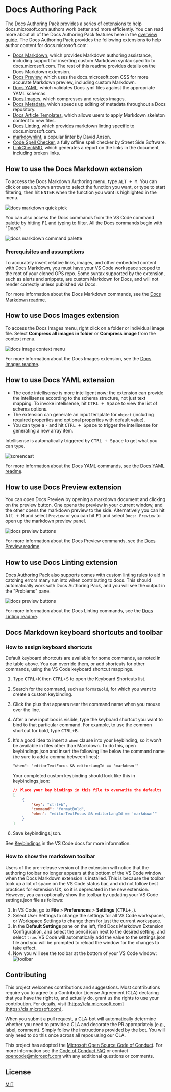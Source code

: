 # Docs Authoring Pack

The Docs Authoring Pack provides a series of extensions to help docs.microsoft.com authors work better and more efficiently. You can read more about all of the Docs Authoring Pack features here in the [overview guide](https://docs.microsoft.com/en-us/contribute/how-to-write-docs-auth-pack). The Docs Authoring Pack provides the following extensions to help author content for docs.microsoft.com:

* [Docs Markdown](https://marketplace.visualstudio.com/items?itemName=docsmsft.docs-markdown), which provides Markdown authoring assistance, including support for inserting custom Markdown syntax specific to docs.microsoft.com. The rest of this readme provides details on the Docs Markdown extension.
* [Docs Preview](https://marketplace.visualstudio.com/items?itemName=docsmsft.docs-preview), which uses the docs.microsoft.com CSS for more accurate Markdown preview, including custom Markdown.
* [Docs YAML](https://marketplace.visualstudio.com/items?itemName=docsmsft.docs-yaml), which validates Docs .yml files against the appropriate YAML schemas.
* [Docs Images](https://marketplace.visualstudio.com/items?itemName=docsmsft.docs-images), which compresses and resizes images.
* [Docs Metadata](https://marketplace.visualstudio.com/items?itemName=docsmsft.docs-metadata), which speeds up editing of metadata throughout a Docs repository.
* [Docs Article Templates](https://marketplace.visualstudio.com/items?itemName=docsmsft.docs-article-templates), which allows users to apply Markdown skeleton content to new files.
* [Docs Linting](https://marketplace.visualstudio.com/items?itemName=docsmsft.docs-linting), which provides markdown linting specific to docs.microsoft.com.
* [markdownlint](https://marketplace.visualstudio.com/items?itemName=DavidAnson.vscode-markdownlint), a popular linter by David Anson.
* [Code Spell Checker](https://marketplace.visualstudio.com/items?itemName=streetsidesoftware.code-spell-checker), a fully offline spell checker by Street Side Software.
* [LinkCheckMD](https://marketplace.visualstudio.com/items?itemName=blackmist.LinkCheckMD), which generates a report on the links in the document, including broken links.

## How to use the Docs Markdown extension

To access the Docs Markdown Authoring menu, type <kbd>ALT + M</kbd>. You can click or use up/down arrows to select the function you want, or type to start filtering, then hit <kbd>ENTER</kbd> when the function you want is highlighted in the menu.

![docs markdown quick pick](https://raw.githubusercontent.com/microsoft/vscode-docs-authoring/master/packages/docs-authoring-pack/images/docs-markdown-quick-pick.png)

You can also access the Docs commands from the VS Code command palette by hitting <kbd>F1</kbd> and typing to filter. All the Docs commands begin with "Docs":

![docs markdown command palette](https://raw.githubusercontent.com/Microsoft/vscode-docs-authoring/master/media/image/docs-command-palette.png)

### Prerequisites and assumptions

To accurately insert relative links, images, and other embedded content with Docs Markdown, you must have your VS Code workspace scoped to the root of your cloned OPS repo. Some syntax supported by the extension, such as alerts and snippets, are custom Markdown for Docs, and will not render correctly unless published via Docs.

For more information about the Docs Markdown commands, see the [Docs Markdown readme](https://marketplace.visualstudio.com/items?itemName=docsmsft.docs-markdown).

## How to use Docs Images extension

To access the Docs Images menu, right click on a folder or individual image file. Select **Compress all images in folder** or **Compress image** from the context menu.

![docs image context menu](https://raw.githubusercontent.com/microsoft/vscode-docs-authoring/master/packages/docs-authoring-pack/images/right-click-image-compression.png)

For more information about the Docs Images extension, see the [Docs Images readme](https://marketplace.visualstudio.com/items?itemName=docsmsft.docs-images).

## How to use Docs YAML extension

* The code intellisense is more intelligent now; the extension can provide the intellisense according to the schema structure, not just text mapping. To invoke intellisense, hit <kbd>CTRL + Space</kbd> to view the list of schema options.
* The extension can generate an input template for `object` (including required properties and optional properties with default value).
* You can type a `-` and hit <kbd>CTRL + Space</kbd> to trigger the intellisense for generating a new array item.

Intellisense is automatically triggered by <kbd>CTRL + Space</kbd> to get what you can type.

![screencast](https://raw.githubusercontent.com/928PJY/docs-yaml/master/images/docs-yaml-extension-intellisense.gif)

For more information about the Docs YAML commands, see the [Docs YAML readme](https://marketplace.visualstudio.com/items?itemName=docsmsft.docs-yaml).

## How to use Docs Preview extension

You can open Docs Preview by opening a markdown document and clicking on the preview button. One opens the preview in your current window, and the other opens the markdown preview to the side. Alternatively you can hit <kbd>Alt + M</kbd> and select `Preview` or you can hit <kbd>F1</kbd> and select `Docs: Preview` to open up the markdown preview panel.

![docs preview buttons](https://raw.githubusercontent.com/microsoft/vscode-docs-authoring/master/packages/docs-authoring-pack/images/docs-preview-button.png)

For more information about the Docs Preview commands, see the [Docs Preview readme](https://marketplace.visualstudio.com/items?itemName=docsmsft.docs-preview).

## How to use Docs Linting extension

Docs Authoring Pack also supports comes with custom linting rules to aid in catching errors many run into when contributing to docs. This should automatically work with Docs Authoring Pack, and you will see the output in the "Problems" pane.

![docs preview buttons](https://raw.githubusercontent.com/microsoft/vscode-docs-authoring/master/packages/docs-authoring-pack/images/docs-linting-problem.png)

For more information about the Docs Linting commands, see the [Docs Linting readme](https://marketplace.visualstudio.com/items?itemName=docsmsft.docs-linting).

## Docs Markdown keyboard shortcuts and toolbar

### How to assign keyboard shortcuts

Default keyboard shortcuts are available for some commands, as noted in the table above. You can override them, or add shortcuts for other commands, using the VS Code keyboard shortcut mappings.

1. Type <kbd>CTRL+K</kbd> then <kbd>CTRL+S</kbd> to open the Keyboard Shortcuts list.
1. Search for the command, such as `formatBold`, for which you want to create a custom keybinding.
1. Click the plus that appears near the command name when you mouse over the line.
1. After a new input box is visible, type the keyboard shortcut you want to bind to that particular command. For example, to use the common shortcut for bold, type <kbd>CTRL+B</kbd>.
1. It's a good idea to insert a `when` clause into your keybinding, so it won't be available in files other than Markdown. To do this, open keybindings.json and insert the following line below the command name (be sure to add a comma between lines):
   
    `"when": "editorTextFocus && editorLangId == 'markdown'"`

    Your completed custom keybinding should look like this in keybindings.json:

    ```json
    // Place your key bindings in this file to overwrite the defaults
    [
        {
            "key": "ctrl+b",
            "command": "formatBold",
            "when": "editorTextFocus && editorLangId == 'markdown'"
        }
    ]
    ```

1. Save keybindings.json.

See [Keybindings](https://code.visualstudio.com/docs/getstarted/keybindings) in the VS Code docs for more information.

### How to show the markdown toolbar

Users of the pre-release version of the extension will notice that the authoring toolbar no longer appears at the bottom of the VS Code window when the Docs Markdown extension is installed. This is because the toolbar took up a lot of space on the VS Code status bar, and did not follow best practices for extension UX, so it is deprecated in the new extension. However, you can optionally show the toolbar by updating your VS Code settings.json file as follows:

1. In VS Code, go to **File** > **Preferences** > **Settings** (<kbd>CTRL+,</kbd>).
1. Select User Settings to change the settings for all VS Code workspaces, or  Workspace Settings to change them for just the current workspace.
1. In the **Default Settings** pane on the left, find Docs Markdown Extension Configuration, and select the pencil icon next to the desired setting, and select `true`. VS Code will automatically add the value to the settings.json file and you will be prompted to reload the window for the changes to take effect.
1. Now you will see the toolbar at the bottom of your VS Code window:
![toolbar](https://raw.githubusercontent.com/Microsoft/vscode-docs-authoring/master/media/image/legacy-toolbar.png)

## Contributing

This project welcomes contributions and suggestions.  Most contributions require you to agree to a
Contributor License Agreement (CLA) declaring that you have the right to, and actually do, grant us
the rights to use your contribution. For details, visit [https://cla.microsoft.com](https://cla.microsoft.com).

When you submit a pull request, a CLA-bot will automatically determine whether you need to provide
a CLA and decorate the PR appropriately (e.g., label, comment). Simply follow the instructions
provided by the bot. You will only need to do this once across all repos using our CLA.

This project has adopted the [Microsoft Open Source Code of Conduct](https://opensource.microsoft.com/codeofconduct/).
For more information see the [Code of Conduct FAQ](https://opensource.microsoft.com/codeofconduct/faq/) or
contact [opencode@microsoft.com](mailto:opencode@microsoft.com) with any additional questions or comments.

## License

[MIT](LICENSE)
